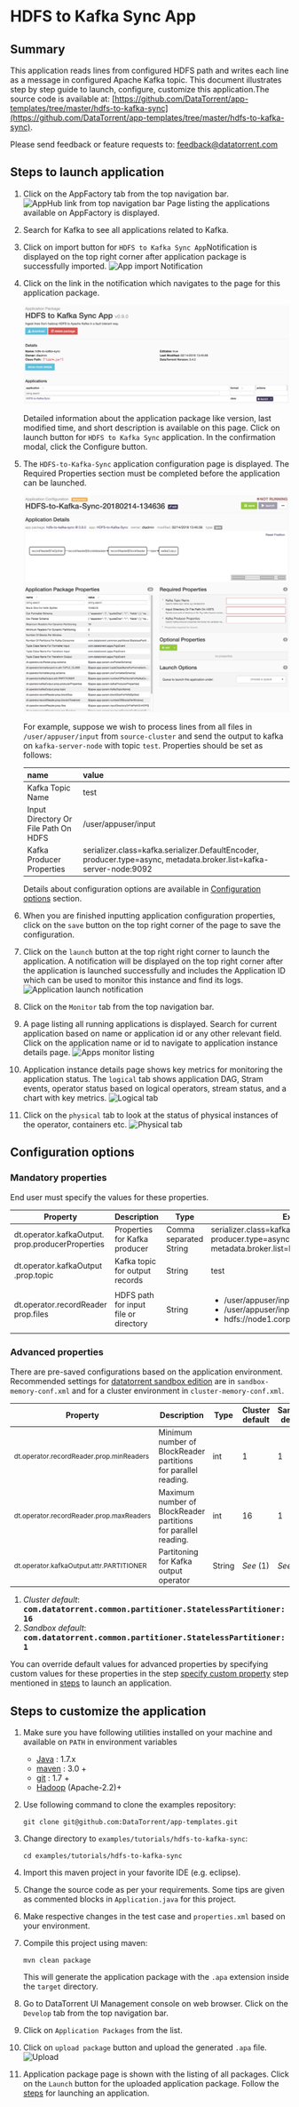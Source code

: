 # HDFS to Kafka Sync App

## Summary

This application reads lines from configured HDFS path and writes each line as a message in configured Apache Kafka topic.
This document illustrates step by step guide to launch, configure, customize
this application.The source code is available at: [https://github.com/DataTorrent/app-templates/tree/master/hdfs-to-kafka-sync](https://github.com/DataTorrent/app-templates/tree/master/hdfs-to-kafka-sync).

Please send feedback or feature requests to: [feedback@datatorrent.com](mailto:feedback@datatorrent.com)

## <a name="steps_to_launch">Steps to launch application</a>

1. Click on the AppFactory tab from the top navigation bar.
   ![AppHub link from top navigation bar](images/common/apphub_link.png)
   Page listing the applications available on AppFactory is displayed.
1. Search for Kafka to see all applications related to Kafka.
1. Click on import button for `HDFS to Kafka Sync App`Notification is displayed on the top right corner after application package is successfully
   imported.
   ![App import Notification](images/hdfs-to-kafka-sync/import-notification.png)

1. Click on the link in the notification which navigates to the page for this application package.

    ![App details page](images/hdfs-to-kafka-sync/app-details-page.png)

    Detailed information about the application package like version, last modified time, and short description is available on this page. Click on launch button for `HDFS to Kafka Sync` application. In the confirmation modal, click the Configure button.

1. The <a name="launch-dialogue"></a>`HDFS-to-Kafka-Sync` application configuration page is displayed. The Required Properties section must be completed before the application can be launched.

    ![Launch dialogue](images/hdfs-to-kafka-sync/launch.png)

    <a name="property-editor"></a>
    For example, suppose we wish to process lines from all files in `/user/appuser/input` from `source-cluster` and send the output to kafka on `kafka-server-node` with topic `test`. Properties should be set as follows:

    |name|value|
    |---|---|
    |Kafka Topic Name |test|
    |Input Directory Or File Path On HDFS |/user/appuser/input|
    |Kafka Producer Properties |serializer.class=kafka.serializer.DefaultEncoder, producer.type=async, metadata.broker.list=kafka-server-node:9092|

    Details about configuration options are available in [Configuration options](#configuration_options) section.

1. When you are finished inputting application configuration properties, click on the `save` button on the top right corner of the page to save the configuration.

1. Click on the `launch` button at the top right right corner to launch the application.
A notification will be displayed on the top right corner after the application is launched successfully and includes the Application ID which can be used to monitor this instance and find its logs.
   ![Application launch notification](images/common/app_launch_notification.png)

1. Click on the `Monitor` tab from the top navigation bar.

1. A page listing all running applications is displayed. Search for current application based on name or application id or any other relevant field. Click on the application name or id to navigate to application instance details page.
   ![Apps monitor listing](images/common/apps_monitor_listing.png)
1. Application instance details page shows key metrics for monitoring the application status.
   The `logical` tab shows application DAG, Stram events, operator status based on logical operators, stream status, and a chart with key metrics.
   ![Logical tab](images/hdfs-to-kafka-sync/logical.png)

1. Click on the `physical` tab to look at the status of physical instances of the operator, containers etc.
   ![Physical tab](images/hdfs-to-kafka-sync/physical.png)

## <a name="configuration_options">Configuration options</a>

### Mandatory properties
End user must specify the values for these properties.

|Property|Description|Type|Example|
|-|-|-|-|
|dt.operator.kafkaOutput. prop.producerProperties|Properties for Kafka producer|Comma separated String|serializer.class=kafka.serializer.DefaultEncoder, producer.type=async,<br>metadata.broker.list=kafka-server-node:9092|
|dt.operator.kafkaOutput .prop.topic|Kafka topic for output records| String|test|
|dt.operator.recordReader<br/>prop.files|HDFS path for input file or directory| String|<ul><li>/user/appuser/input/directory1</li><li>/user/appuser/input/file2.log</li><li>hdfs://node1.corp1.com/user/appuser/input</li></ul>|

### Advanced properties
There are pre-saved configurations based on the application environment. Recommended settings for [datatorrent sandbox edition](https://www.datatorrent.com/download/datatorrent-rts-sandbox-edition-download/) are in `sandbox-memory-conf.xml` and for a cluster environment in `cluster-memory-conf.xml`.

|Property|Description|Type|Cluster default|Sandbox default|
|-|-|-|-|-|
|<p style="font-size:12px">dt.operator.recordReader.prop.minReaders|Minimum number of BlockReader partitions for parallel reading.|int|1|1|
|<p style="font-size:12px">dt.operator.recordReader.prop.maxReaders|Maximum number of BlockReader partitions for parallel reading.|int|16|1|
|<p style="font-size:12px">dt.operator.kafkaOutput.attr.PARTITIONER|Partitoning for Kafka output operator| String|_See_ (1)|_See_ (2)|

1. _Cluster default_: <tt><b>com.datatorrent.common.partitioner.StatelessPartitioner:16</b></tt>
2. _Sandbox default_: <tt><b>com.datatorrent.common.partitioner.StatelessPartitioner:1</b></tt>

You can override default values for advanced properties by specifying custom values for these properties in the step [specify custom property](#property-editor) step mentioned in [steps](#steps_to_launch) to launch an application.

## Steps to customize the application

1. Make sure you have following utilities installed on your machine and available on `PATH` in environment variables
    - [Java](https://www.java.com/en/download/manual.jsp) : 1.7.x
    - [maven](http://maven.apache.org/download.cgi) : 3.0 +
    - [git](https://git-scm.com/book/en/v2/Getting-Started-Installing-Git) : 1.7 +
    - [Hadoop]( http://www.michael-noll.com/tutorials/running-hadoop-on-ubuntu-linux-single-node-cluster/) (Apache-2.2)+

1. Use following command to clone the examples repository:

    ```
    git clone git@github.com:DataTorrent/app-templates.git
    ```

1. Change directory to `examples/tutorials/hdfs-to-kafka-sync`:

    ```
    cd examples/tutorials/hdfs-to-kafka-sync
    ```

1. Import this maven project in your favorite IDE (e.g. eclipse).

1. Change the source code as per your requirements. Some tips are given as commented blocks in `Application.java` for this project.

1. Make respective changes in the test case and `properties.xml` based on your environment.

1. Compile this project using maven:
    ```
    mvn clean package
    ```

    This will generate the application package with the `.apa` extension inside the `target` directory.

1. Go to DataTorrent UI Management console on web browser. Click on the `Develop` tab from the top navigation bar.

1. Click on `Application Packages` from the list.

1. Click on `upload package` button and upload the generated `.apa` file.
   ![Upload](images/common/upload.png)

1. Application package page is shown with the listing of all packages. Click on the `Launch` button for the uploaded application package. Follow the [steps](#launch-dialogue) for launching an application.

